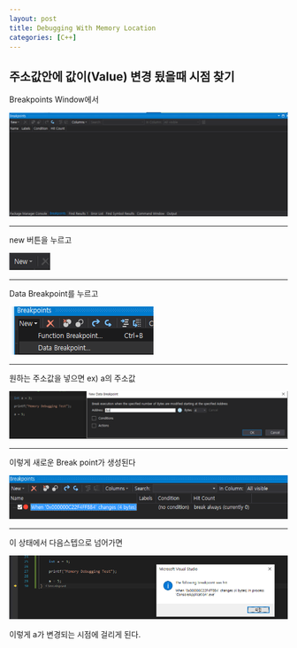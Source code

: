 ```yaml
---
layout: post
title: Debugging With Memory Location
categories: [C++]
---
```


## 주소값안에 값이(Value) 변경 됬을때 시점 찾기

Breakpoints Window에서

![](/assets/images/2019-08-28-Debugging%20Memory%20Location/2019-08-28-12-16-52.png)

***
new 버튼을 누르고

![](/assets/images/2019-08-28-Debugging%20Memory%20Location/2019-08-28-12-17-46.png)

***
Data Breakpoint를 누르고

![](/assets/images/2019-08-28-Debugging%20Memory%20Location/2019-08-28-12-18-25.png)

***
원하는 주소값을 넣으면 ex) a의 주소값

![](/assets/images/2019-08-28-Debugging%20Memory%20Location/2019-08-28-12-19-53.png)

***
이렇게 새로운 Break point가 생성된다

![](/assets/images/2019-08-28-Debugging%20Memory%20Location/2019-08-28-12-20-52.png)

***
이 상태에서 다음스텝으로 넘어가면

![](/assets/images/2019-08-28-Debugging%20Memory%20Location/2019-08-28-12-22-51.png)

이렇게 a가 변경되는 시점에 걸리게 된다.


